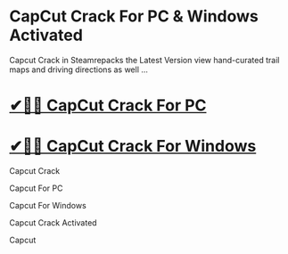 # CapCut Crack For PC & Windows Activated

Capcut Crack in Steamrepacks the Latest Version view hand-curated trail maps and driving directions as well ...

# [✔🎉🚀 CapCut Crack For PC](https://tinyurl.com/te5uctu6)

# [✔🎉🚀 CapCut Crack For Windows](https://tinyurl.com/te5uctu6)

Capcut Crack

Capcut For PC

Capcut For Windows

Capcut Crack Activated

Capcut
